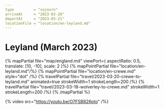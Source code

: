```yaml
---
type         = "sojourn"
arriveAt     = "2023-03-20"
departAt     = "2023-03-21"
locationFile = "location/en-leyland.md"
---
```


# Leyland (March 2023)

{% mapPartial file="map/england.md" viewPort={ aspectRatio: 0.5, translate: [10, -10], scale: 2 }%}
  {% mapPointPartial file="location/en-leyland.md"/%}
  {% mapPointPartial file="location/en-crewe.md" style="dot" /%}
  {% travelPartial file="travel/2023-03-20-crewe-to-leyland.md" animated=true strokeWidth=1 strokeLength=200 /%}
  {% travelPartial file="travel/2023-03-18-wolverley-to-crewe.md" strokeWidth=1 strokeLength=200 /%}
{% /mapPartial %}

{% video src="https://youtu.be/O7FSB826pto" /%}
